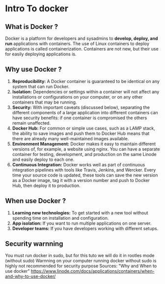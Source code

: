 
# Intro To docker
## What is Docker ?
Docker is a platform for developers and sysadmins to **develop, deploy, and run** applications with containers.
The use of Linux containers to deploy applications is called containerization.
Containers are not new, but their use for easily deploying applications is.

## Why use Docker ?
1. **Reproducibility:** A Docker container is guaranteed to be identical on any system that can run Docker.
2. **Isolation:** Dependencies or settings within a container will not affect any installations or configurations on your computer, or on any other containers that may be running.
3. **Security:** With important caveats (discussed below), separating the different components of a large application into different containers can have security benefits: if one container is compromised the others remain unaffected.
4. **Docker Hub:** For common or simple use cases, such as a LAMP stack, the ability to save images and push them to Docker Hub means that there are already many well-maintained images available.
5. **Environment Management:** Docker makes it easy to maintain different versions of, for example, a website using nginx. You can have a separate container for testing, development, and production on the same Linode and easily deploy to each one.
6. **Continuous Integration:** Docker works well as part of continuous integration pipelines with tools like Travis, Jenkins, and Wercker. Every time your source code is updated, these tools can save the new version as a Docker image, tag it with a version number and push to Docker Hub, then deploy it to production.

## When use Docker ?
1. **Learning new technologies:** To get started with a new tool without spending time on installation and configuration.
2. **App isolation:** If you want to run multiple applications on one server.
3. **Developer teams:** If you have developers working with different setups.

## Security warnning
You must run docker in sudo, but for this tuto we will do it in rootles mode (without sudo)
Warnning on your computer running docker without sudo is highly not recommended for security purpose
Sources: "Why and When to use docker" https://www.linode.com/docs/applications/containers/when-and-why-to-use-docker/

